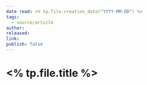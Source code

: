 ```yaml
---
date read: <% tp.file.creation_date("YYYY-MM-DD") %>
tags:
  - source/article
author: 
released: 
link: 
publish: false
---
```

# <% tp.file.title %>

